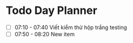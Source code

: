 

# Todo Day Planner

- [ ] 07:10 - 07:40 Viết kiểm thử hộp trắng testing
- [ ] 07:50 - 08:20 New item